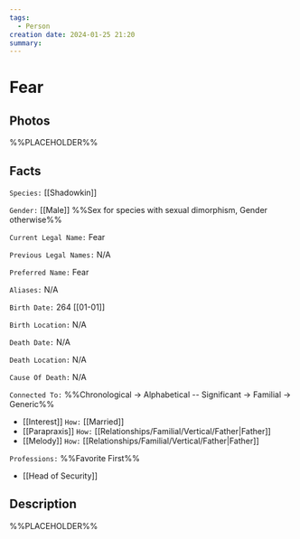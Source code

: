 ```yaml
---
tags:
  - Person
creation date: 2024-01-25 21:20
summary:
---
```

# Fear

## Photos

%%PLACEHOLDER%%

## Facts

`Species:` [[Shadowkin]]

`Gender:` [[Male]] %%Sex for species with sexual dimorphism, Gender otherwise%%

`Current Legal Name:` Fear

`Previous Legal Names:` N/A

`Preferred Name:` Fear

`Aliases:` N/A

`Birth Date:` 264 [[01-01]]

`Birth Location:` N/A

`Death Date:` N/A

`Death Location:` N/A

`Cause Of Death:` N/A

`Connected To:` %%Chronological -> Alphabetical -- Significant -> Familial -> Generic%%
- [[Interest]] `How:` [[Married]]
- [[Parapraxis]] `How:` [[Relationships/Familial/Vertical/Father|Father]]
- [[Melody]] `How:` [[Relationships/Familial/Vertical/Father|Father]]

`Professions:` %%Favorite First%%
- [[Head of Security]]

## Description

%%PLACEHOLDER%%
